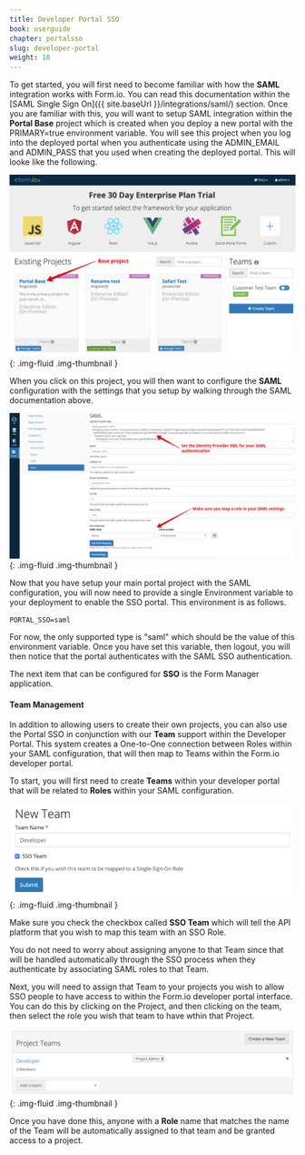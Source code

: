 ```yaml
---
title: Developer Portal SSO
book: userguide
chapter: portalsso
slug: developer-portal
weight: 10
---
```

To get started, you will first need to become familiar with how the **SAML** integration works with Form.io. You can read this documentation within the [SAML Single Sign On]({{ site.baseUrl }}/integrations/saml/) section. Once you are familiar with this, you will want to setup SAML integration within the **Portal Base** project which is created when you deploy a new portal with the PRIMARY=true environment variable. You will see this project when you log into the deployed portal when you authenticate using the ADMIN_EMAIL and ADMIN_PASS that you used when creating the deployed portal. This will looke like the following.

![](/assets/img/userguide/portalsso/portalbase.png){: .img-fluid .img-thumbnail }

When you click on this project, you will then want to configure the **SAML** configuration with the settings that you setup by walking through the SAML documentation above.

![](/assets/img/userguide/portalsso/portalsaml.png){: .img-fluid .img-thumbnail }

Now that you have setup your main portal project with the SAML configuration, you will now need to provide a single Environment variable to your deployment to enable the SSO portal. This environment is as follows.

    PORTAL_SSO=saml
    
For now, the only supported type is "saml" which should be the value of this environment variable. Once you have set this variable, then logout, you will then notice that the portal authenticates with the SAML SSO authentication.

The next item that can be configured for **SSO** is the Form Manager application.

#### Team Management
In addition to allowing users to create their own projects, you can also use the Portal SSO in conjunction with our **Team** support within the Developer Portal. This system creates a One-to-One connection between Roles within your SAML configuration, that will then map to Teams within the Form.io developer portal.

To start, you will first need to create **Teams** within your developer portal that will be related to **Roles** within your SAML configuration.

![](/assets/img/userguide/portalsso/role-developer.png){: .img-fluid .img-thumbnail }

Make sure you check the checkbox called **SSO Team** which will tell the API platform that you wish to map this team with an SSO Role.

You do not need to worry about assigning anyone to that Team since that will be handled automatically through the SSO process when they authenticate by associating SAML roles to that Team.

Next, you will need to assign that Team to your projects you wish to allow SSO people to have access to within the Form.io developer portal interface. You can do this by clicking on the Project, and then clicking on the team, then select the role you wish that team to have wthin that Project.

![](/assets/img/userguide/portalsso/project-teams.png){: .img-fluid .img-thumbnail }

Once you have done this, anyone with a **Role** name that matches the name of the Team will be automatically assigned to that team and be granted access to a project.
